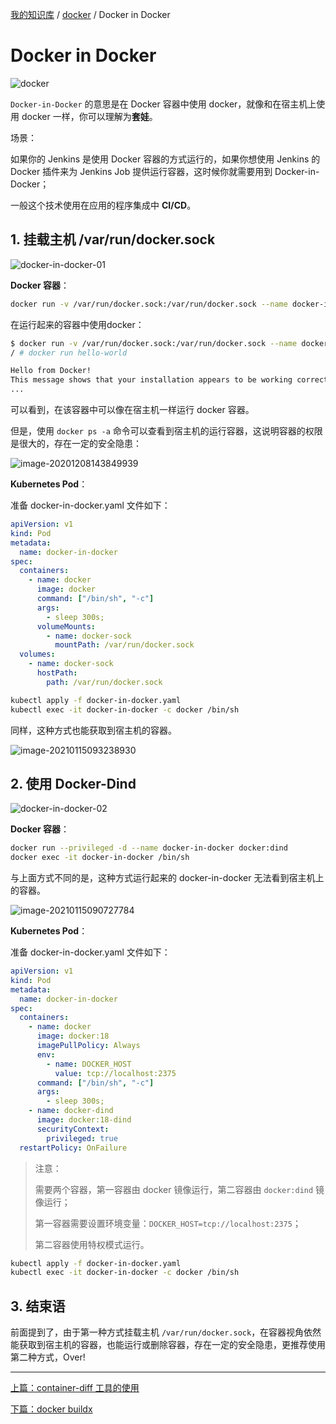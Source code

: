 [我的知识库](../README.md) / [docker](zz_gneratered_mdi.md) / Docker in Docker

# Docker in Docker

![docker](https://fs.poneding.com/images/docker.png)

`Docker-in-Docker` 的意思是在 Docker 容器中使用 docker，就像和在宿主机上使用 docker 一样，你可以理解为**套娃**。

场景：

如果你的 Jenkins 是使用 Docker 容器的方式运行的，如果你想使用 Jenkins 的 Docker 插件来为 Jenkins Job 提供运行容器，这时候你就需要用到 Docker-in-Docker；

一般这个技术使用在应用的程序集成中 **CI/CD**。

## 1. 挂载主机 /var/run/docker.sock

![docker-in-docker-01](https://fs.poneding.com/images/docker-in-docker-01.png)

**Docker 容器**：

```bash
docker run -v /var/run/docker.sock:/var/run/docker.sock --name docker-in-docker -it docker
```

在运行起来的容器中使用docker：

```bash
$ docker run -v /var/run/docker.sock:/var/run/docker.sock --name docker-in-docker -it docker
/ # docker run hello-world

Hello from Docker!
This message shows that your installation appears to be working correctly.
...
```

可以看到，在该容器中可以像在宿主机一样运行 docker 容器。

但是，使用 `docker ps -a` 命令可以查看到宿主机的运行容器，这说明容器的权限是很大的，存在一定的安全隐患：

![image-20201208143849939](https://fs.poneding.com/images/image-20201208143849939.png)

**Kubernetes Pod**：

准备 docker-in-docker.yaml 文件如下：

```yaml
apiVersion: v1
kind: Pod
metadata:
  name: docker-in-docker
spec:
  containers:
    - name: docker
      image: docker
      command: ["/bin/sh", "-c"]
      args:
        - sleep 300s;
      volumeMounts:
        - name: docker-sock
          mountPath: /var/run/docker.sock
  volumes:
    - name: docker-sock
      hostPath:
        path: /var/run/docker.sock
```

```bash
kubectl apply -f docker-in-docker.yaml
kubectl exec -it docker-in-docker -c docker /bin/sh
```

同样，这种方式也能获取到宿主机的容器。

![image-20210115093238930](https://fs.poneding.com/images/image-20210115093238930.png)

## 2. 使用 Docker-Dind

![docker-in-docker-02](https://fs.poneding.com/images/docker-in-docker-02.png)

**Docker 容器**：

```bash
docker run --privileged -d --name docker-in-docker docker:dind
docker exec -it docker-in-docker /bin/sh
```

与上面方式不同的是，这种方式运行起来的 docker-in-docker 无法看到宿主机上的容器。

![image-20210115090727784](https://fs.poneding.com/images/image-20210115090727784.png)

**Kubernetes Pod**：

准备 docker-in-docker.yaml 文件如下：

```yaml
apiVersion: v1
kind: Pod
metadata:
  name: docker-in-docker
spec:
  containers:
    - name: docker
      image: docker:18
      imagePullPolicy: Always
      env:
        - name: DOCKER_HOST
          value: tcp://localhost:2375
      command: ["/bin/sh", "-c"]
      args:
        - sleep 300s;
    - name: docker-dind
      image: docker:18-dind
      securityContext:
        privileged: true
  restartPolicy: OnFailure
```

> 注意：
>
> 需要两个容器，第一容器由 docker 镜像运行，第二容器由 `docker:dind` 镜像运行；
>
> 第一容器需要设置环境变量：`DOCKER_HOST=tcp://localhost:2375`；
>
> 第二容器使用特权模式运行。

```bash
kubectl apply -f docker-in-docker.yaml
kubectl exec -it docker-in-docker -c docker /bin/sh
```

## 3. 结束语

前面提到了，由于第一种方式挂载主机 `/var/run/docker.sock`，在容器视角依然能获取到宿主机的容器，也能运行或删除容器，存在一定的安全隐患，更推荐使用第二种方式，Over!

---
[上篇：container-diff 工具的使用](container-diff.md)

[下篇：docker buildx](docker-buildx.md)
